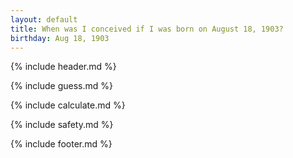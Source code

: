 ```yaml
---
layout: default
title: When was I conceived if I was born on August 18, 1903?
birthday: Aug 18, 1903
---
```


{% include header.md %}

{% include guess.md %}

{% include calculate.md %}

{% include safety.md %}

{% include footer.md %}



